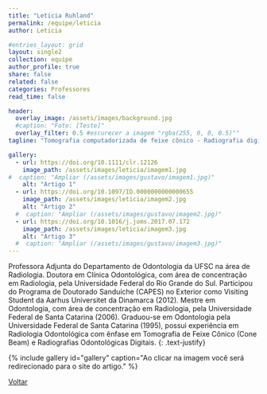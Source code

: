 ```yaml
---
title: "Leticia Ruhland"
permalink: /equipe/leticia
author: Leticia

#entries_layout: grid
layout: single2
collection: equipe
author_profile: true
share: false
related: false
categories: Professores
read_time: false

header:
  overlay_image: /assets/images/background.jpg
  #caption: "Foto: [Teste]"
  overlay_filter: 0.5 #escurecer a imagem "rgba(255, 0, 0, 0.5)""
tagline: "Tomografia computadorizada de feixe cônico - Radiografia digital - Planejamento de implantes" #as 3 palavras "um - dois - tres"

gallery:
  - url: https://doi.org/10.1111/clr.12126
    image_path: /assets/images/leticia/imagem1.jpg
#  caption: "Ampliar (/assets/images/gustavo/imagem1.jpg)"
    alt: "Artigo 1"
  - url: https://doi.org/10.1097/ID.0000000000000655
    image_path: /assets/images/leticia/imagem2.jpg
    alt: "Artigo 2"
  #  caption: "Ampliar (/assets/images/gustavo/imagem2.jpg)"
  - url: https://doi.org/10.1016/j.joms.2017.07.172
    image_path: /assets/images/leticia/imagem3.jpg
    alt: "Artigo 3"
  #  caption: "Ampliar (/assets/images/gustavo/imagem3.jpg)"
---
```

Professora Adjunta do Departamento de Odontologia da UFSC na área de Radiologia. Doutora em Clínica Odontológica, com área de concentração em Radiologia, pela Universidade Federal do Rio Grande do Sul. Participou do Programa de Doutorado Sanduíche (CAPES) no Exterior como Visiting Student da Aarhus Universitet da Dinamarca (2012). Mestre em Odontologia, com área de concentração em Radiologia, pela Universidade Federal de Santa Catarina (2006). Graduou-se em Odontologia pela Universidade Federal de Santa Catarina (1995), possui experiência em Radiologia Odontológica com ênfase em Tomografia de Feixe Cônico (Cone Beam) e Radiografias Odontológicas Digitais.
{: .text-justify}

{% include gallery id="gallery" caption="Ao clicar na imagem você será redirecionado para o site do artigo." %}

<a href="/laces/equipe" class="btn btn--danger">Voltar</a>
